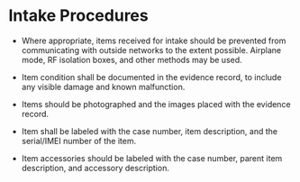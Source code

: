 # Intake Procedures

* Where appropriate, items received for intake should be prevented from communicating with outside networks to the extent possible. Airplane mode, RF isolation boxes, and other methods may be used.

* Item condition shall be documented in the evidence record, to include any visible damage and known malfunction.

* Items should be photographed and the images placed with the evidence record.

* Item shall be labeled with the case number, item description, and the serial/IMEI number of the item.

* Item accessories should be labeled with the case number, parent item description, and accessory description.
